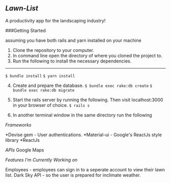 *Lawn-List*
---
A productivity app for the landscaping industry!


###Getting Started

assuming you have both rails and yarn installed on your machine

1. Clone the repository to your computer.
2. In command line open the directory of where you cloned the project to.
3. Run the following to install the necessary dependencies.
---
`$ bundle install`
`$ yarn install`

4. Create and prepare the database.
`$ bundle exec rake:db create`
`$ bundle exec rake:db migrate`

5. Start the rails server by running the following. Then visit localhost:3000 in your browser of choice.
`$ rails s`
6. In another terminal window in the same directory run the following 




*Frameworks*

*Devise gem - User authentications.
*Material-ui - Google's ReactJs style library
*ReactJs

*APIs*
Google Maps

*Features I'm Currently Working on*

Employees - employees can sign in to a seperate account to view their lawn list.
Dark Sky API - so the user is prepared for inclimate weather.
